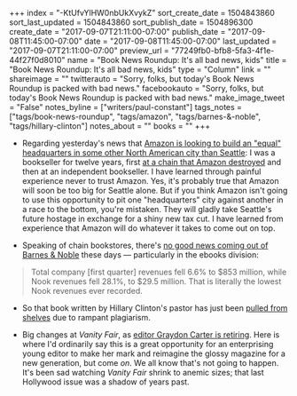 +++
index = "-KtUfvYlHW0nbUkXvykZ"
sort_create_date = 1504843860
sort_last_updated = 1504843860
sort_publish_date = 1504896300
create_date = "2017-09-07T21:11:00-07:00"
publish_date = "2017-09-08T11:45:00-07:00"
date = "2017-09-08T11:45:00-07:00"
last_updated = "2017-09-07T21:11:00-07:00"
preview_url = "77249fb0-bfb8-5fa3-4f1e-44f27f0d8010"
name = "Book News Roundup: It's all bad news, kids"
title = "Book News Roundup: It's all bad news, kids"
type = "Column"
link = ""
shareimage = ""
twitterauto = "Sorry, folks, but today's Book News Roundup is packed with bad news."
facebookauto = "Sorry, folks, but today's Book News Roundup is packed with bad news."
make_image_tweet = "False"
notes_byline = ["writers/paul-constant"]
tags_notes = ["tags/book-news-roundup", "tags/amazon", "tags/barnes-&amp;-noble", "tags/hillary-clinton"]
notes_about = ""
books = ""
+++
* Regarding yesterday's news that [Amazon is looking to build an "equal" headquarters in some other North American city than Seattle](https://www.recode.net/2017/9/7/16266142/new-amazon-headquarters-rfp-north-america): I was a bookseller for twelve years, first [at a chain that Amazon destroyed](https://medium.com/@paulconstant/books-without-borders-b8ccb08b5b8a) and then at an independent bookseller. I have learned through painful experience never to trust Amazon. Yes, it's probably true that Amazon will soon be too big for Seattle alone. But if you think Amazon isn't going to use this opportunity to pit one "headquarters" city against another in a race to the bottom, you're mistaken. They will gladly take Seattle's future hostage in exchange for a shiny new tax cut. I have learned from experience that Amazon will do whatever it takes to come out on top.

* Speaking of chain bookstores, there's [no good news coming out of Barnes & Noble](https://the-digital-reader.com/2017/09/07/bn-revenues-declined-6-6-first-quarter-nook-revenues-dropped-29/?utm_source=feedburner&utm_medium=feed&utm_campaign=Feed%3A+TheDigitalReader+%28The+Digital+Reader%29) these days — particularly in the ebooks division:

<blockquote>Total company [first quarter] revenues fell 6.6% to $853 million, while Nook revenues fell 28.1%, to $29.5 million. That is literally the lowest Nook revenues ever recorded.</blockquote>

* So that book written by Hillary Clinton's pastor has just been [pulled from shelves](https://www.mhpbooks.com/book-of-daily-devotionals-from-hillary-clintons-pastor-pulled-and-pulped-due-to-plagiarism/) due to rampant plagiarism.

* Big changes at *Vanity Fair*, as [editor Graydon Carter is retiring](https://www.nytimes.com/2017/09/07/business/media/graydon-carter-vanity-fair.html?mcubz=3&_r=0). Here is where I'd ordinarily say this is a great opportunity for an enterprising young editor to make her mark and reimagine the glossy magazine for a new generation, but come *on*. We all know that's not going to happen. It's been sad watching *Vanity Fair* shrink to anemic sizes; that last Hollywood issue was a shadow of years past.